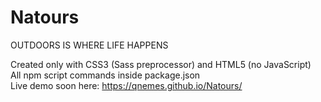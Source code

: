 # Natours
OUTDOORS IS WHERE LIFE HAPPENS

Created only with CSS3 (Sass preprocessor) and HTML5 (no JavaScript)   
All npm script commands inside package.json   
Live demo soon here: https://qnemes.github.io/Natours/   
